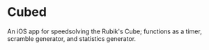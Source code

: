 # Cubed
An iOS app for speedsolving the Rubik's Cube; functions as a timer, scramble generator, and statistics generator.
